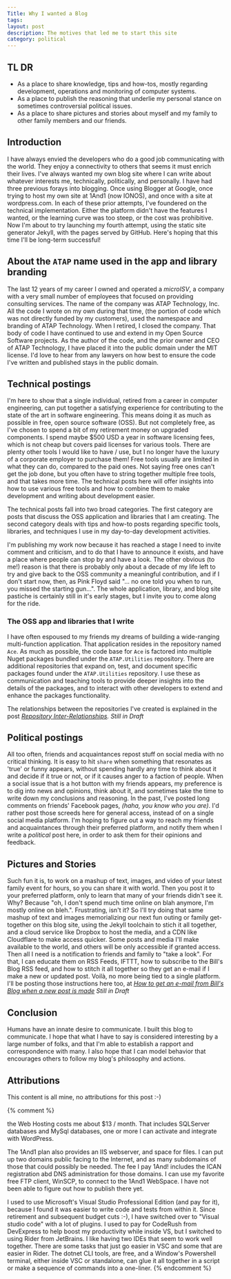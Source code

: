 ```yaml
---
Title: Why I wanted a Blog
tags: 
layout: post
description: The motives that led me to start this site
category: political
---
```


## TL DR

- As a place to share knowledge, tips and how-tos, mostly regarding development, operations and monitoring of computer systems.
- As a place to publish the reasoning that underlie my personal stance on sometimes controversial political issues.
- As a place to share pictures and stories about myself and my family to other family members and our friends.

## Introduction

I have always envied the developers who do a good job communicating with the world. They enjoy a connectivity to others that seems it must enrich their lives. I've always wanted my own blog site where I can write about whatever interests me, technically, politically, and personally. I have had three previous forays into blogging. Once using Blogger at Google, once trying to host my own site at 1And1 (now IONOS), and once with a site at wordpress.com. In each of these prior attempts, I've foundered on the technical implementation. Either the platform didn't have the features I wanted, or the learning curve was too steep, or the cost was prohibitive. Now I'm about to try launching my fourth attempt, using the static site generator Jekyll, with the pages served by GitHub. Here's hoping that this time I'll be long-term successful!

## About the `ATAP` name used in the app and library branding

The last 12 years of my career I owned and operated a *microISV*, a company with a very small number of employees that focused on providing consulting services. The name of the company was ATAP Technology, Inc. All the code I wrote on my own during that time, (the portion of code which was not directly funded by my customers), used the namespace and branding of ATAP Technology. When I retired, I closed the company. That body of code I have continued to use and extend in my Open Source Software projects. As the author of the code, and the prior owner and CEO of ATAP Technology, I have placed it into the public domain under the MIT license. I'd love to hear from any lawyers on how best to ensure the code I've written and published stays in the public domain.

## Technical postings

I'm here to show that a single individual, retired from a career in computer engineering, can put together a satisfying experience for contributing to the state of the art in software engineering. This means doing it as much as possible in free, open source software (OSS). But not completely free, as I've chosen to spend a bit of my retirement money on upgraded components. I spend maybe $500 USD a year in software licensing fees, which is not cheap but covers paid licenses for various tools. There are plenty other tools I would like to have / use, but I no longer have the luxury of a corporate employer to purchase them! Free tools usually are limited in what they can do, compared to the paid ones. Not saying free ones can't get the job done, but you often have to string together multiple free tools, and that takes more time. The technical posts here will offer insights into how to use various free tools and how to combine them to make development and writing about development easier.

The technical posts fall into two broad categories. The first category are posts that discuss the OSS application and libraries that I am creating. The second category deals with tips and how-to posts regarding specific tools, libraries, and techniques I use in my day-to-day development activities.

I'm publishing my work now because it has reached a stage I need to invite comment and criticism, and to do that I have to announce it exists, and have a place where people can stop by and have a look. The other obvious (to me!) reason is that there is probably only about a decade of my life left to try and give back to the OSS community a meaningful contribution, and if I don't start now, then, as Pink Floyd said "... no one told you when to run, you missed the starting gun...". The whole application, library, and blog site pastiche is certainly still in it's early stages, but I invite you to come along for the ride.

### The OSS app and libraries that I write

I have often espoused to my friends my dreams of building a wide-ranging multi-function application. That application resides in the repository named `Ace`. As much as possible, the code base for `Ace` is factored into multiple Nuget packages bundled under the `ATAP.Utilities` repository. There are additional repositories that expand on, test, and document specific packages found under the `ATAP.Utilities` repository. I use these as communication and teaching tools to provide deeper insights into the details of the packages, and to interact with other developers to extend and enhance the packages functionality.

The relationships between the repositories I've created is explained in the post *[Repository Inter-Relationships](https://ToDo:). Still in Draft*

## Political postings

All too often, friends and acquaintances repost stuff on social media with no critical thinking. It is easy to hit `share` when something that resonates as 'true' or funny appears, without spending hardly any time to think about it and decide if it true or not, or if it causes anger to a faction of people. When a social issue that is a hot button with my friends appears, my preference is to dig into news and opinions, think about it, and sometimes take the time to write down my conclusions and reasoning. In the past, I've posted long comments on friends' Facebook pages, *(haha, you know who you are)*. I'd rather post those screeds here for general access, instead of on a single social media platform.  I'm hoping to figure out a way to reach my friends and acquaintances through their preferred platform, and notify them when I write a *political* post here, in order to ask them for their opinions and feedback.

## Pictures and Stories

Such fun it is, to work on a mashup of text, images, and video of your latest family event for hours, so you can share it with world. Then you post it to your preferred platform, only to learn that many of your friends didn't see it. Why? Because "oh, I don't spend much time online on blah anymore, I'm mostly online on bleh.". Frustrating, isn't it? So I'll try doing that same mashup of text and images memorializing our next fun outing or family get-together on this blog site, using the Jekyll toolchain to stich it all together, and a cloud service like Dropbox to host the media, and a CDN like Cloudflare to make access quicker. Some posts and media I'll make available to the world, and others will be only accessible if granted access. Then all I need is a notification to friends and family to "take a look". For that, I can educate them on RSS Feeds, IFTTT, how to subscribe to the Bill's Blog RSS feed, and how to stitch it all together so they get an e-mail if I make a new or updated post. Voilà, no more being tied to a single platform. I'll be posting those instructions here too, at *[How to get an e-mail from Bill's Blog when a new post is made](https://ToDo) Still in Draft*

## Conclusion

Humans have an innate desire to communicate. I built this blog to communicate. I hope that what I have to say is considered interesting by a large number of folks, and that I'm able to establish a rapport and correspondence with many. I also hope that I can model behavior that encourages others to follow my blog's philosophy and actions.

## Attributions

This content is all mine, no attributions for this post :-)

{% comment %}

the Web Hosting costs me about $13 / month. That includes SQLServer databases and MySql databases, one or more I can activate and integrate with WordPress.

The 1And1 plan also provides an IIS webserver, and space for files. I can put up two domains public facing to the Internet, and as many subdomains of those that could possibly be needed. The fee I pay 1And! includes the ICAN registration abd DNS administration for those domains. I can use my favorite free FTP client, WinSCP, to connect to the 1And1 WebSpace. I have not been able to figure out how to publish there yet.

I used to use Microsoft's Visual Studio  Professional Edition (and pay for it), because I found it was easier to write code and tests from within it. Since retirement and subsequent budget cuts :-), I have switched over to "Visual studio code" with a lot of plugins. I used to pay for CodeRush from DevExpress to help boost my productivity while inside VS, but I switched to using Rider from JetBrains. I like having two IDEs that seem to work well together. There are some tasks that just go easier in VSC and some that are easier in Rider. The dotnet CLI tools, are free, and a Window's Powershell terminal, either inside VSC or standalone, can glue it all together in a script or make a sequence of commands into a one-liner.
{% endcomment %}
